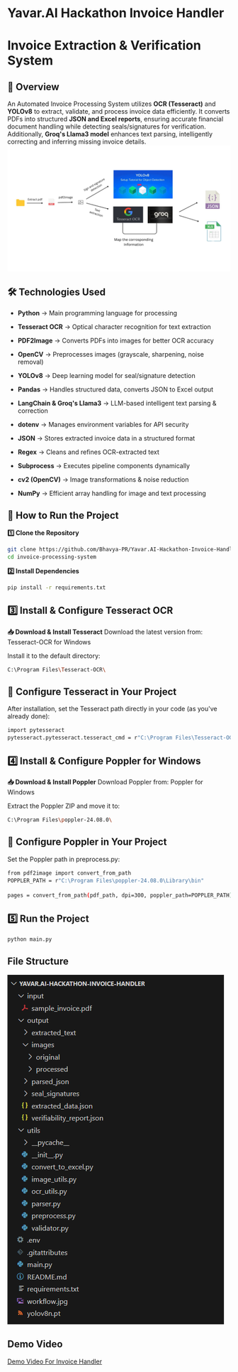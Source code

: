 # Yavar.AI Hackathon Invoice Handler

# Invoice Extraction & Verification System

## 🚀 Overview

An Automated Invoice Processing System utilizes **OCR (Tesseract)** and **YOLOv8** to extract, validate, and process invoice data efficiently. It converts PDFs into structured **JSON and Excel reports**, ensuring accurate financial document handling while detecting seals/signatures for verification. Additionally, **Groq's Llama3 model** enhances text parsing, intelligently correcting and inferring missing invoice details.
![alt text](workflow.jpg)

## 🛠 Technologies Used

- **Python** → Main programming language for processing

- **Tesseract OCR** → Optical character recognition for text extraction

- **PDF2Image** → Converts PDFs into images for better OCR accuracy

- **OpenCV** → Preprocesses images (grayscale, sharpening, noise removal)

- **YOLOv8** → Deep learning model for seal/signature detection

- **Pandas** → Handles structured data, converts JSON to Excel output

- **LangChain & Groq's Llama3** → LLM-based intelligent text parsing & correction

- **dotenv** → Manages environment variables for API security

- **JSON** → Stores extracted invoice data in a structured format

- **Regex** → Cleans and refines OCR-extracted text

- **Subprocess** → Executes pipeline components dynamically

- **cv2 (OpenCV)** → Image transformations & noise reduction

- **NumPy** → Efficient array handling for image and text processing

## 🚀 How to Run the Project

**1️⃣ Clone the Repository**

```bash
git clone https://github.com/Bhavya-PR/Yavar.AI-Hackathon-Invoice-Handler
cd invoice-processing-system
```

**2️⃣ Install Dependencies**

```bash
pip install -r requirements.txt
```

## 3️⃣ Install & Configure Tesseract OCR

**📥 Download & Install Tesseract**
Download the latest version from: Tesseract-OCR for Windows

Install it to the default directory:

```bash
C:\Program Files\Tesseract-OCR\
```

## 🔧 Configure Tesseract in Your Project

After installation, set the Tesseract path directly in your code (as you've already done):

```bash
import pytesseract
pytesseract.pytesseract.tesseract_cmd = r"C:\Program Files\Tesseract-OCR\tesseract.exe"
```

## 4️⃣ Install & Configure Poppler for Windows

**📥 Download & Install Poppler**
Download Poppler from: Poppler for Windows

Extract the Poppler ZIP and move it to:

```bash
C:\Program Files\poppler-24.08.0\
```

## 🔧 Configure Poppler in Your Project

Set the Poppler path in preprocess.py:

```bash
from pdf2image import convert_from_path
POPPLER_PATH = r"C:\Program Files\poppler-24.08.0\Library\bin"

pages = convert_from_path(pdf_path, dpi=300, poppler_path=POPPLER_PATH)
```

## 5️⃣ Run the Project

```bash
python main.py
```

## File Structure
![alt text](file_structure.png)

## Demo Video
[Demo Video For Invoice Handler](https://drive.google.com/drive/folders/11QP1McS6u0orVLN1PsFPv4WMIqK5LtCI?usp=sharing)
